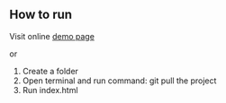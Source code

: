 ## How to run

Visit online [demo page](https://github.com)

or

1. Create a folder
2. Open terminal and run command: git pull the project
3. Run index.html
